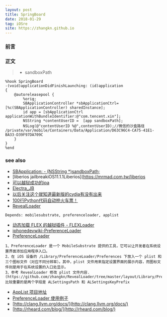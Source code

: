 ```yaml
---
layout: post
title: SpringBoard
date: 2018-01-29
tag: iOSre
site: https://zhangkn.github.io
---
```


### 前言




### 正文

>*  sandboxPath

```
%hook SpringBoard
-(void)applicationDidFinishLaunching: (id)application
{
    @autoreleasepool {
        %orig;
        SBApplicationController *sbApplicationCtrl=[%c(SBApplicationController) sharedInstance];
        id app = [sbApplicationCtrl applicationWithBundleIdentifier:@"com.tencent.xin"];
        NSString *contentUserID =  [app sandboxPath];
        NSLog(@"contentUserID %@",contentUserID);//微信的沙盒路径 /private/var/mobile/Containers/Data/Application/D63C96C4-CA75-41E1-BA33-D39F97DA709C
    }
}
%end
```


### see also
- [SBApplication: - (NSString *)sandboxPath;  ](http://iphonedevwiki.net/index.php/SBApplication)
- [liberios jailbreakiOS11.1.1Liberios](https://mrmad.com.tw/liberios
- [可以越狱成功的ipa](http://pangu8.com/jailbreak/11/Liberios.ipa)
- [Electra_JB](https://www.reddit.com/r/Electra_JB/)
- [以后关注这个就知道最新版的cydia有没有出来](https://twitter.com/saurik/status/952725123601084416)
- [100行Python代码自动抢火车票！](https://github.com/zhangkn/tickets)
- [RevealLoader](https://github.com/heardrwt/RevealLoader)
```
Depends: mobilesubstrate, preferenceloader, applist
```
- [动态加载 FLEX 的越狱插件 - FLEXLoader](http://www.joeyio.com/2014/08/12/tweak-flexloader/)
- [iphonedevwiki-PreferenceLoader](http://iphonedevwiki.net/index.php/PreferenceLoader)
- [PreferenceLoader](http://www.swiftyper.com/2017/06/04/inspect-third-party-app-using-flexloader/)
```
1、PreferenceLoader 是一个 MobileSubstrate 提供的工具，它可以让开发者在系统设置界面添加应用程序入口。
2、在 iOS 设备的 /Library/PreferenceLoader/Preferences 下放入一个 plist 和三个图标文件（对应不同分辨率）。其中，plist 文件用来指定设置界面的展示内容，而图标文件则是用于在系统设置的入口处显示。
3、参考 RevealLoader 修改 plist 文件内容.(https://github.com/zhangkn/RevealLoader/tree/master/layout/Library/PreferenceLoader/Preferences)比较重要的是两个字段是 ALSettingsPath 和 ALSettingsKeyPrefix
```
- [AppList 项目地址](https://github.com/rpetrich/AppList)
- [PreferenceLoader 使用例子](https://github.com/zhangkn/RevealLoader/tree/master/layout/Library/PreferenceLoader/Preferences)
- [http://clang.llvm.org/docs/](http://clang.llvm.org/docs/)
- [http://rheard.com/blog/](http://rheard.com/blog/)